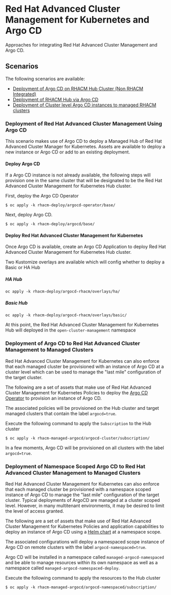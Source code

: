 # Red Hat Advanced Cluster Management for Kubernetes and Argo CD

Approaches for integrating Red Hat Advanced Cluster Management and Argo CD.

## Scenarios

The following scenarios are available:

* [Deployment of Argo CD on RHACM Hub Cluster (Non RHACM Integrated)](#deploy-argo-cd)
* [Deployment of RHACM Hub via Argo CD](#deploy-red-hat-advanced-cluster-management-for-kubernetes)
* [Deployment of Cluster level Argo CD instances to managed RHACM clusters](#deployment-of-argo-cd-to-red-hat-advanced-cluster-management-to-managed-clusters)

### Deployment of Red Hat Advanced Cluster Management Using Argo CD

This scenario makes use of Argo CD to deploy a Managed Hub of Red Hat Advanced Cluster Manager for Kubernetes. Assets are available to deploy a new instance or Argo CD or add to an existing deployment.

#### Deploy Argo CD

If a Argo CD instance is not already available, the following steps will provision one in the same cluster that will be designated to be the Red Hat Advanced Cluster Management for Kubernetes Hub cluster.

First, deploy the Argo CD Operator

```
$ oc apply -k rhacm-deploy/argocd-operator/base/
```

Next, deploy Argo CD.

```
$ oc apply -k rhacm-deploy/argocd/base/
```

#### Deploy Red Hat Advanced Cluster Management for Kubernetes

Once Argo CD is available, create an Argo CD Application to deploy Red Hat Advanced Cluster Management for Kubernetes Hub cluster.

Two Kustomize overlays are available which will config whether to deploy a Basic or HA Hub

##### HA Hub

```
oc apply -k rhacm-deploy/argocd-rhacm/overlays/ha/
```

##### Basic Hub

```
oc apply -k rhacm-deploy/argocd-rhacm/overlays/basic/
```


At this point, the Red Hat Advanced Cluster Management for Kubernetes Hub will deployed in the `open-cluster-management` namespace

### Deployment of Argo CD to Red Hat Advanced Cluster Management to Managed Clusters

Red Hat Advanced Cluster Management for Kubernetes can also enforce that each managed cluster be provisioned with an instance of Argo CD at a cluster level which can be used to manage the "last mile" configuration of the target cluster.

The following are a set of assets that make use of Red Hat Advanced Cluster Management for Kubernetes Policies to deploy the [Argo CD Operator](https://argocd-operator.readthedocs.io/en/latest/reference/argocd/#) to provision an instance of Argo CD.

The associated policies will be provisioned on the Hub cluster and target managed clusters that contain the label `argocd=true`.

Execute the following command to apply the `Subscription` to the Hub cluster

```
$ oc apply -k rhacm-managed-argocd/argocd-cluster/subscription/ 
```

In a few moments, Argo CD will be provisioned on all clusters with the label `argocd=true`.

### Deployment of Namespace Scoped Argo CD to Red Hat Advanced Cluster Management to Managed Clusters

Red Hat Advanced Cluster Management for Kubernetes can also enforce that each managed cluster be provisioned with a namespace scoped instance of Argo CD to manage the "last mile" configuration of the target cluster. Typical deployments of ArgoCD are managed at a cluster scoped level. However, in many multitenant environments, it may be desired to limit the level of access granted.

The following are a set of assets that make use of Red Hat Advanced Cluster Management for Kubernetes Policies and application capabilities to deploy an instance of Argo CD using a [Helm chart](https://helm.sh/) at a namespace scope.

The associated configurations will deploy a namespaced scope instance of Argo CD on remote clusters with the label `argocd-namespaced=true`.

Argo CD will be installed in a namespace called `managed-argocd-namespaced` and be able to manage resources within its own namespace as well as a namespace called `managed-argocd-namespaced-deploy`.

Execute the following command to apply the resources to the Hub cluster

```
$ oc apply -k rhacm-managed-argocd/argocd-namespaced/subscription/ 
```
